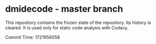 # dmidecode - master branch

This repository contains the frozen state of the repository.
Its history is cleared. It is used only for static code
analysis with Codacy.

Commit Time: 1721956058